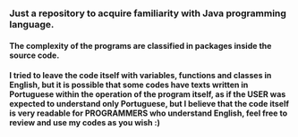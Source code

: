 ### Just a repository to acquire familiarity with Java programming language.

#### The complexity of the programs are classified in packages inside the source code.

#### I tried to leave the code itself with variables, functions and classes in English, but it is possible that some codes have texts written in Portuguese within the operation of the program itself, as if the USER was expected to understand only Portuguese, but I believe that the code itself is very readable for PROGRAMMERS who understand English, feel free to review and use my codes as you wish :)

